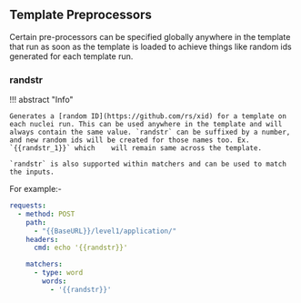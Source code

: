 ## Template **Preprocessors**

Certain pre-processors can be specified globally anywhere in the template that run as soon as the template is loaded to achieve things like random ids generated for each template run.


### randstr

!!! abstract "Info"

	Generates a [random ID](https://github.com/rs/xid) for a template on each nuclei run. This can be used anywhere in the template and will always contain the same value. `randstr` can be suffixed by a number, and new random ids will be created for those names too. Ex. `{{randstr_1}}` which 	will remain same across the template.

	`randstr` is also supported within matchers and can be used to match the inputs.

For example:-

```yaml
requests:
  - method: POST
    path:
      - "{{BaseURL}}/level1/application/"
    headers:
      cmd: echo '{{randstr}}'

    matchers:
      - type: word
        words:
          - '{{randstr}}'
```
